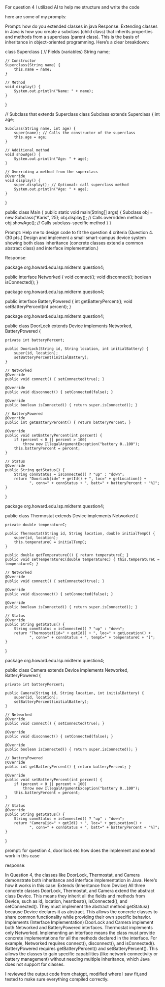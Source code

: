 For question 4 I utilized AI to help me structure and write the code 

here are some of my prompts:

Prompt: how do you extended classes in java
Response: Extending classes in Java is how you create a subclass (child class) that inherits properties and methods from a superclass (parent class). This is the basis of inheritance in object-oriented programming. Here’s a clear breakdown:

class Superclass {
    // Fields (variables)
    String name;

    // Constructor
    Superclass(String name) {
        this.name = name;
    }

    // Method
    void display() {
        System.out.println("Name: " + name);
    }
}

// Subclass that extends Superclass
class Subclass extends Superclass {
    int age;

    Subclass(String name, int age) {
        super(name); // Calls the constructor of the superclass
        this.age = age;
    }

    // Additional method
    void showAge() {
        System.out.println("Age: " + age);
    }

    // Overriding a method from the superclass
    @Override
    void display() {
        super.display(); // Optional: call superclass method
        System.out.println("Age: " + age);
    }
}

public class Main {
    public static void main(String[] args) {
        Subclass obj = new Subclass("Karis", 25);
        obj.display();   // Calls overridden method
        obj.showAge();   // Calls subclass-specific method
    }
}

Prompt: Help me to design code to fit the question 4 criteria (Question 4. (30 pts.) Design and implement a small smart-campus device system showing both class inheritance (concrete classes extend a common abstract class) and interface implementation.) 

Response: 

package org.howard.edu.lsp.midterm.question4;

public interface Networked {
    void connect();
    void disconnect();
    boolean isConnected();
}

package org.howard.edu.lsp.midterm.question4;

public interface BatteryPowered {
    int getBatteryPercent();
    void setBatteryPercent(int percent);
}

package org.howard.edu.lsp.midterm.question4;

public class DoorLock extends Device implements Networked, BatteryPowered {

    private int batteryPercent;

    public DoorLock(String id, String location, int initialBattery) {
        super(id, location);
        setBatteryPercent(initialBattery);
    }

    // Networked
    @Override
    public void connect() { setConnected(true); }

    @Override
    public void disconnect() { setConnected(false); }

    @Override
    public boolean isConnected() { return super.isConnected(); }

    // BatteryPowered
    @Override
    public int getBatteryPercent() { return batteryPercent; }

    @Override
    public void setBatteryPercent(int percent) {
        if (percent < 0 || percent > 100)
            throw new IllegalArgumentException("battery 0..100");
        this.batteryPercent = percent;
    }

    // Status
    @Override
    public String getStatus() {
        String connStatus = isConnected() ? "up" : "down";
        return "DoorLock[id=" + getId() + ", loc=" + getLocation() +
               ", conn=" + connStatus + ", batt=" + batteryPercent + "%]";
    }
}

package org.howard.edu.lsp.midterm.question4;

public class Thermostat extends Device implements Networked {

    private double temperatureC;

    public Thermostat(String id, String location, double initialTempC) {
        super(id, location);
        this.temperatureC = initialTempC;
    }

    public double getTemperatureC() { return temperatureC; }
    public void setTemperatureC(double temperatureC) { this.temperatureC = temperatureC; }

    // Networked
    @Override
    public void connect() { setConnected(true); }

    @Override
    public void disconnect() { setConnected(false); }

    @Override
    public boolean isConnected() { return super.isConnected(); }

    // Status
    @Override
    public String getStatus() {
        String connStatus = isConnected() ? "up" : "down";
        return "Thermostat[id=" + getId() + ", loc=" + getLocation() +
               ", conn=" + connStatus + ", tempC=" + temperatureC + "]";
    }
}

package org.howard.edu.lsp.midterm.question4;

public class Camera extends Device implements Networked, BatteryPowered {

    private int batteryPercent;

    public Camera(String id, String location, int initialBattery) {
        super(id, location);
        setBatteryPercent(initialBattery);
    }

    // Networked
    @Override
    public void connect() { setConnected(true); }

    @Override
    public void disconnect() { setConnected(false); }

    @Override
    public boolean isConnected() { return super.isConnected(); }

    // BatteryPowered
    @Override
    public int getBatteryPercent() { return batteryPercent; }

    @Override
    public void setBatteryPercent(int percent) {
        if (percent < 0 || percent > 100)
            throw new IllegalArgumentException("battery 0..100");
        this.batteryPercent = percent;
    }

    // Status
    @Override
    public String getStatus() {
        String connStatus = isConnected() ? "up" : "down";
        return "Camera[id=" + getId() + ", loc=" + getLocation() +
               ", conn=" + connStatus + ", batt=" + batteryPercent + "%]";
    }
}

prompt: for question 4, door lock etc how does the implement and extend work in this case

response: 

In Question 4, the classes like DoorLock, Thermostat, and Camera demonstrate both inheritance and interface implementation in Java. Here's how it works in this case:
Extends (Inheritance from Device)
All three concrete classes DoorLock, Thermostat, and Camera extend the abstract class Device.
This means they inherit all the fields and methods from Device, such as id, location, heartbeat(), isConnected(), and setConnected().
They must implement the abstract method getStatus() because Device declares it as abstract.
This allows the concrete classes to share common functionality while providing their own specific behavior.
Implements (Interface Implementation)
DoorLock and Camera implement both Networked and BatteryPowered interfaces.
Thermostat implements only Networked.
Implementing an interface means the class must provide concrete implementations for all the methods declared in the interface.
For example, Networked requires connect(), disconnect(), and isConnected(). BatteryPowered requires getBatteryPercent() and setBatteryPercent().
This allows the classes to gain specific capabilities (like network connectivity or battery management) without needing multiple inheritance, which Java does not support for classes.

I reviewed the output code from chatgpt, modified where I saw fit,and tested to make sure everything compiled correctly.
